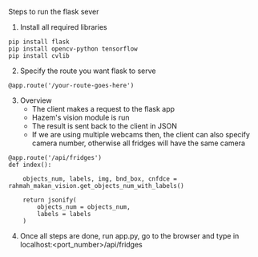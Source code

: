 Steps to run the flask sever

1. Install all required libraries

```
pip install flask
pip install opencv-python tensorflow
pip install cvlib

```

2. Specify the route you want flask to serve

```
@app.route('/your-route-goes-here')

```

3. Overview
    - The client makes a request to the flask app
    - Hazem's vision module is run
    - The result is sent back to the client in JSON
    - If we are using multiple webcams then, the client can also specify camera number, otherwise all fridges   will have the same camera

```
@app.route('/api/fridges')
def index():

    objects_num, labels, img, bnd_box, cnfdce = rahmah_makan_vision.get_objects_num_with_labels()

    return jsonify(
        objects_num = objects_num,
        labels = labels
    )

```

4. Once all steps are done, run app.py, go to the browser and type in localhost:<port_number>/api/fridges